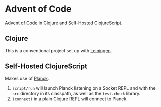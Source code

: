 # Advent of Code

[Advent of Code](http://adventofcode.com) in Clojure and Self-Hosted ClojureScript.

## Clojure

This is a conventional project set up with [Leiningen](https://leiningen.org).

## Self-Hosted ClojureScript

Makes use of [Planck](http://planck-repl.org).

1. `script/run` will launch Planck listening on a Socket REPL and with the `src` directory in its classpath, as well as the `test.check` library.
2. `(connect)` in a plain Clojure REPL will connect to Planck.
